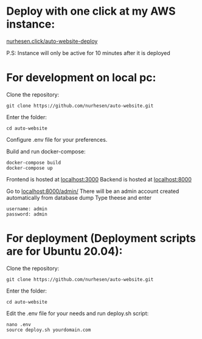 # Deploy with one click at my AWS instance:

[nurhesen.click/auto-website-deploy](https://www.nurhesen.click/deploy)

P.S: Instance will only be active for 10 minutes after it is deployed


# For development on local pc:

Clone the repository:

```
git clone https://github.com/nurhesen/auto-website.git

```

Enter the folder:
```
cd auto-website

```
Configure .env file for your preferences.

Build and run docker-compose:

```
docker-compose build
docker-compose up

```



Frontend is hosted at [localhost:3000](http://localhost:3000/)
Backend is hosted at [localhost:8000](http://localhost:8000/)

Go to [localhost:8000/admin/](http://localhost:8000/admin/)
There will be an admin account created automatically from database dump
Type theese and enter

```
username: admin
password: admin

```


# For deployment (Deployment scripts are for Ubuntu 20.04):

Clone the repository:

```
git clone https://github.com/nurhesen/auto-website.git

```

Enter the folder:
```
cd auto-website

```

Edit the .env file for your needs and run deploy.sh script:
```
nano .env
source deploy.sh yourdomain.com

```

